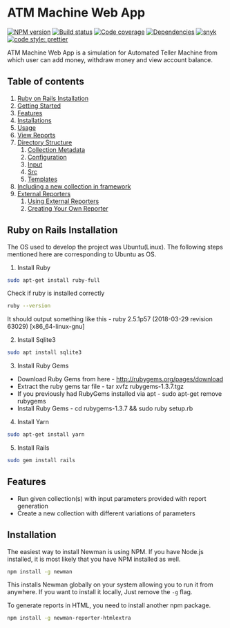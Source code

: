 # ATM Machine Web App
[![NPM version][shield-npm]](#)
[![Build status][shield-build]](#)
[![Code coverage][shield-coverage]](#)
[![Dependencies][shield-dependencies]](#)
[![snyk][snyk-vulnerabilities]](https://snyk.io/test/npm/requirements)
[![code style: prettier](https://img.shields.io/badge/code_style-prettier-ff69b4.svg?style=flat-square)](https://github.com/prettier/prettier)

ATM Machine Web App is a simulation for Automated Teller Machine from which user can add money, withdraw money and view account balance.


## Table of contents

1. [Ruby on Rails Installation](#ruby-on-rails-installation)
2. [Getting Started](#getting-started)
3. [Features](#features)
4. [Installations](#installation)
5. [Usage](#usage)
6. [View Reports](#to-view-reports)
7. [Directory Structure](#directory-structure)
    1. [Collection Metadata](#about-collectionmetadata-directory)
    2. [Configuration](#about-configuration-directory)
    3. [Input](#about-input-directory)
    4. [Src](#about-src-directory)
    5. [Templates](#about-templates-directory)
8. [Including a new collection in framework](#changes-for-including-a-new-collection-in-framework)
9. [External Reporters](#external-reporters)
    1. [Using External Reporters](#using-external-reporters)
    2. [Creating Your Own Reporter](#creating-your-own-reporter)


## Ruby on Rails Installation

The OS used to develop the project was Ubuntu(Linux). The following steps mentioned here are corresponding to Ubuntu as OS.

1. Install Ruby

```bash
sudo apt-get install ruby-full
```
Check if ruby is installed correctly
```bash
ruby --version
```
It should output something like this - ruby 2.5.1p57 (2018-03-29 revision 63029) [x86_64-linux-gnu]


2. Install Sqlite3

```bash
sudo apt install sqlite3
```

3. Install Ruby Gems

- Download Ruby Gems from here - http://rubygems.org/pages/download
- Extract the ruby gems tar file - tar xvfz rubygems-1.3.7.tgz
- If you previously had RubyGems installed via apt - sudo apt-get remove rubygems
- Install Ruby Gems - cd rubygems-1.3.7 && sudo ruby setup.rb


4. Install Yarn

```bash
sudo apt-get install yarn
```

5. Install Rails

```bash
sudo gem install rails
```

## Features

- Run given collection(s) with input parameters provided with report generation
- Create a new collection with different variations of parameters

## Installation

The easiest way to install Newman is using NPM. If you have Node.js installed, it is most likely that you have NPM installed as well.

```bash
npm install -g newman
```

This installs Newman globally on your system allowing you to run it from anywhere. If you want to install it locally, Just remove the `-g` flag.

To generate reports in HTML, you need to install another npm package.

```bash
npm install -g newman-reporter-htmlextra
```




  [Web Server for Chrome]: <https://chrome.google.com/webstore/detail/web-server-for-chrome/ofhbbkphhbklhfoeikjpcbhemlocgigb?utm_source=chrome-app-launcher-info-dialog>   
[shield-coverage]: https://img.shields.io/badge/coverage-100%25-brightgreen.svg
[shield-dependencies]: https://img.shields.io/badge/dependencies-up%20to%20date-brightgreen.svg
[shield-license]: https://img.shields.io/badge/license-MIT-blue.svg
[shield-node]: https://img.shields.io/badge/node.js%20support-0.10–5-brightgreen.svg
[shield-npm]: https://img.shields.io/badge/npm-v3.2.0-blue.svg
[shield-build]: https://img.shields.io/badge/build-passing-brightgreen.svg
[snyk-vulnerabilities]: https://snyk.io/test/npm/requirements/badge.svg?style=flat-square
